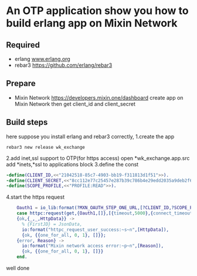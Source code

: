 # An OTP application show you how to build erlang app on Mixin Network

## Required

* erlang www.erlang.org
* rebar3 https://github.com/erlang/rebar3

## Prepare 
* Mixin Network https://developers.mixin.one/dashboard  create app on Mixin Network then get client_id and client_secret

## Build steps
here suppose you install erlang and rebar3 correctly,
1.create the app
```
rebar3 new release wk_exchange
```
2.add inet,ssl support to OTP(for https access)
open *wk_exchange.app.src add *inets,*ssl to applications block
3.define the const
```erlang
-define(CLIENT_ID,<<"21042518-85c7-4903-bb19-f311813d1f51">>).
-define(CLIENT_SECRET,<<"8cc112e77c25457e287b39c786b4e29edd2035a9deb2f658e17c99d56fdfb13a">>).
-define(SCOPE_PROFILE,<<"PROFILE:READ">>).
```
4.start the https request 
```erlang
    Oauth1 = io_lib:format(?MXN_OAUTH_STEP_ONE_URL,[?CLIENT_ID,?SCOPE_PROFILE]),
    case httpc:request(get,{Oauth1,[]},[{timeout,5000},{connect_timeout,10000}],[]) of
    {ok,{_,_,HttpData}} ->
      % {FirstJD} = JsonData,
      io:format("httpc_request_user_success:~s~n",[HttpData]),
      {ok, {{one_for_all, 0, 1}, []}};
    {error, Reason} ->
      io:format("Mixin network access error:~p~n",[Reason]),
      {ok, {{one_for_all, 0, 1}, []}}
    end.
 ```
 well done
